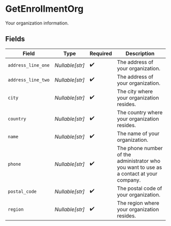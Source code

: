 # GetEnrollmentOrg

Your organization information.


## Fields

| Field                                                                                   | Type                                                                                    | Required                                                                                | Description                                                                             |
| --------------------------------------------------------------------------------------- | --------------------------------------------------------------------------------------- | --------------------------------------------------------------------------------------- | --------------------------------------------------------------------------------------- |
| `address_line_one`                                                                      | *Nullable[str]*                                                                         | :heavy_check_mark:                                                                      | The address of your organization.                                                       |
| `address_line_two`                                                                      | *Nullable[str]*                                                                         | :heavy_check_mark:                                                                      | The address of your organization.                                                       |
| `city`                                                                                  | *Nullable[str]*                                                                         | :heavy_check_mark:                                                                      | The city where your organization resides.                                               |
| `country`                                                                               | *Nullable[str]*                                                                         | :heavy_check_mark:                                                                      | The country where your organization resides.                                            |
| `name`                                                                                  | *Nullable[str]*                                                                         | :heavy_check_mark:                                                                      | The name of your organization.                                                          |
| `phone`                                                                                 | *Nullable[str]*                                                                         | :heavy_check_mark:                                                                      | The phone number of the administrator who you want to use as a contact at your company. |
| `postal_code`                                                                           | *Nullable[str]*                                                                         | :heavy_check_mark:                                                                      | The postal code of your organization.                                                   |
| `region`                                                                                | *Nullable[str]*                                                                         | :heavy_check_mark:                                                                      | The region where your organization resides.                                             |
